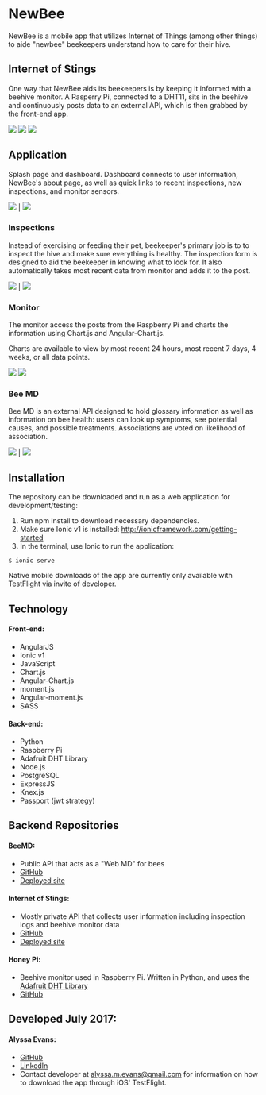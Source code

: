 NewBee
===========

NewBee is a mobile app that utilizes Internet of Things (among other things) to aide "newbee" beekeepers understand how to care for their hive.

## Internet of Stings

One way that NewBee aids its beekeepers is by keeping it informed with a beehive monitor. A Rasperry Pi, connected to a DHT11, sits in the beehive and continuously posts data to an external API, which is then grabbed by the front-end app.

<img src="www/img/readme/honey_pi.JPG">

<img src="www/img/readme/pi_in_hive.JPG">

<img src="www/img/readme/hive.JPG">

## Application

Splash page and dashboard. Dashboard connects to user information, NewBee's about page, as well as quick links to recent inspections, new inspections, and monitor sensors.

<img src="www/img/readme/splash.PNG"> | <img src="www/img/readme/dash.PNG">

### Inspections

Instead of exercising or feeding their pet, beekeeper's primary job is to to inspect the hive and make sure everything is healthy. The inspection form is designed to aid the beekeeper in knowing what to look for. It also automatically takes most recent data from monitor and adds it to the post.

<img src="www/img/readme/inspect_all.PNG"> | <img src="www/img/readme/inspect_new.PNG">

### Monitor

The monitor access the posts from the Raspberry Pi and charts the information using Chart.js and Angular-Chart.js.

Charts are available to view by most recent 24 hours, most recent 7 days, 4 weeks, or all data points.

<img src="www/img/readme/chart.PNG">

<img src="www/img/readme/chart_dates.PNG">

### Bee MD

Bee MD is an external API designed to hold glossary information as well as information on bee health: users can look up symptoms, see potential causes, and possible treatments. Associations are voted on likelihood of association.

<img src="www/img/readme/causes_all.PNG"> | <img src="www/img/readme/causes_show.PNG">

## Installation
The repository can be downloaded and run as a web application for development/testing:

1. Run npm install to download necessary dependencies.
2. Make sure Ionic v1 is installed: http://ionicframework.com/getting-started
3. In the terminal, use Ionic to run the application:
```
$ ionic serve
```

Native mobile downloads of the app are currently only available with TestFlight via invite of developer.

## Technology

#### Front-end:
- AngularJS
- Ionic v1
- JavaScript
- Chart.js
- Angular-Chart.js
- moment.js
- Angular-moment.js
- SASS

#### Back-end:
- Python
- Raspberry Pi
- Adafruit DHT Library
- Node.js
- PostgreSQL
- ExpressJS
- Knex.js
- Passport (jwt strategy)

## Backend Repositories

#### BeeMD:
- Public API that acts as a "Web MD" for bees
- [GitHub](https://github.com/missalyss/Bee_MD)
- [Deployed site](https://bee-md.herokuapp.com/)

#### Internet of Stings:
- Mostly private API that collects user information including inspection logs and beehive monitor data
- [GitHub](https://github.com/missalyss/internet_of_stings_api)
- [Deployed site](https://internet-of-stings.herokuapp.com/)

#### Honey Pi:
- Beehive monitor used in Raspberry Pi. Written in Python, and uses the [Adafruit DHT Library](https://github.com/adafruit/Adafruit_Python_DHT)
- [GitHub](https://github.com/missalyss/honey_pi)

## Developed July 2017:

#### Alyssa Evans:
- [GitHub](https://github.com/missalyss)
- [LinkedIn](https://www.linkedin.com/in/alyssa-m-evans/)
- Contact developer at alyssa.m.evans@gmail.com for information on how to download the app through iOS' TestFlight.
